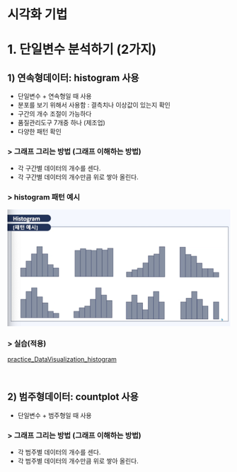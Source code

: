 # 시각화 기법
# 1. 단일변수 분석하기 (2가지)

## 1) 연속형데이터: histogram 사용

- 단일변수 + 연속형일 때 사용 <br>
- 분포를 보기 위해서 사용함 : 결측치나 이상값이 있는지 확인 <br>
- 구간의 개수 조절이 가능하다<br>
- 품질관리도구 7개중 하나 (제조업)<br>
- 다양한 패턴 확인<br>

### > 그래프 그리는 방법 (그래프 이해하는 방법)

- 각 구간별 데이터의 개수를 센다.<br>
- 각 구간별 데이터의 개수만큼 위로 쌓아 올린다.

### > histogram 패턴 예시
  ![histogram](/img/graph/histogram.png)

### > 실습(적용)
  [practice_DataVisualization_histogram](DataVisualization_histogram.ipynb)


<br>

## 2) 범주형데이터: countplot 사용

- 단일변수 + 범주형일 때 사용 <br>

### > 그래프 그리는 방법 (그래프 이해하는 방법)
- 각 범주별 데이터의 개수를 센다.<br>
- 각 범주별 데이터의 개수만큼 위로 쌓아 올린다.

